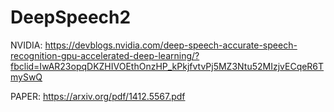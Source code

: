 # DeepSpeech2

NVIDIA: https://devblogs.nvidia.com/deep-speech-accurate-speech-recognition-gpu-accelerated-deep-learning/?fbclid=IwAR23opqDKZHIVOEthOnzHP_kPkjfvtvPj5MZ3Ntu52MIzjvECqeR6TmySwQ

PAPER: https://arxiv.org/pdf/1412.5567.pdf
